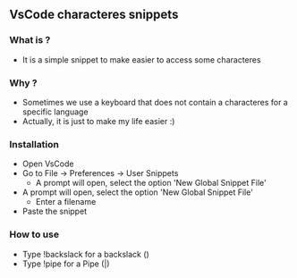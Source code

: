 ## VsCode characteres snippets

### What is ?

* It is a simple snippet to make easier to access some characteres

### Why ?

* Sometimes we use a keyboard that does not contain a characteres for a specific language
* Actually, it is just to make my life easier :)

### Installation

* Open VsCode 
* Go to File -> Preferences -> User Snippets
    * A prompt will open, select the option 'New Global Snippet File'
* A prompt will open, select the option 'New Global Snippet File'
	* Enter a filename
* Paste the snippet

### How to use

* Type !backslack for a backslack (\)
* Type !pipe for a Pipe (|)
